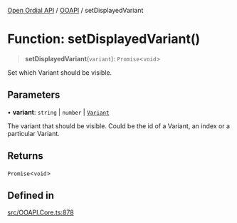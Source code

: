 [Open Ordial API](../../README.md) / [OOAPI](../README.md) / setDisplayedVariant

# Function: setDisplayedVariant()

> **setDisplayedVariant**(`variant`): `Promise`\<`void`\>

Set which Variant should be visible.

## Parameters

• **variant**: `string` \| `number` \| [`Variant`](../classes/Variant.md)

The variant that should be visible. Could be the id of a Variant, an index or a particular Variant.

## Returns

`Promise`\<`void`\>

## Defined in

[src/OOAPI.Core.ts:878](https://github.com/open-ordinal/open-ordinal-api/blob/88ef2e4467b13c07bb5a3ef3483343248c1aa38d/src/OOAPI.Core.ts#L878)
